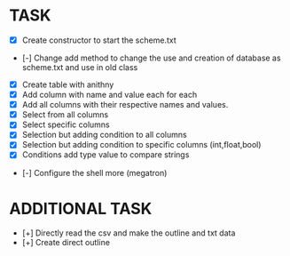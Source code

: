 # TASK

-   [x] Create constructor to start the scheme.txt
-   [-] Change add method to change the use and creation of database as scheme.txt and use in old class
-   [x] Create table with anithny
-   [x] Add column with name and value each for each
-   [x] Add all columns with their respective names and values.
-   [x] Select from all columns
-   [x] Select specific columns
-   [x] Selection but adding condition to all columns
-   [x] Selection but adding condition to specific columns (int,float,bool)
-   [x] Conditions add type value to compare strings
-   [-] Configure the shell more (megatron)

# ADDITIONAL TASK

-   [+] Directly read the csv and make the outline and txt data
-   [+] Create direct outline
